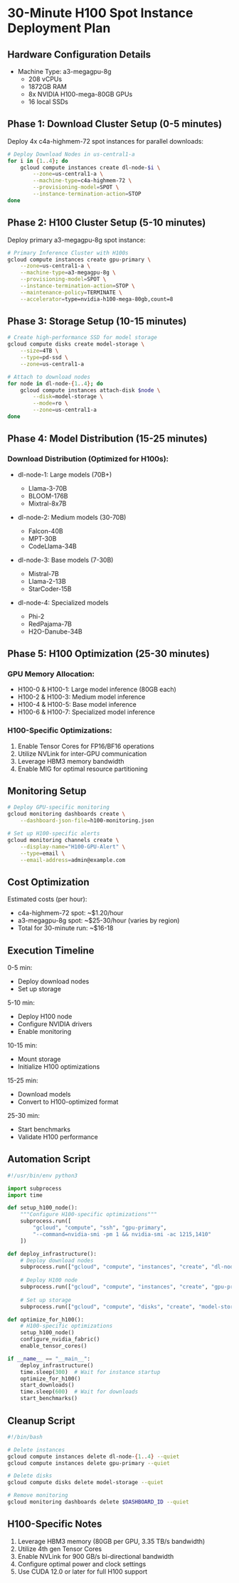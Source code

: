 # 30-Minute H100 Spot Instance Deployment Plan

## Hardware Configuration Details
- Machine Type: a3-megagpu-8g
  - 208 vCPUs
  - 1872GB RAM
  - 8x NVIDIA H100-mega-80GB GPUs
  - 16 local SSDs

## Phase 1: Download Cluster Setup (0-5 minutes)
Deploy 4x c4a-highmem-72 spot instances for parallel downloads:

```bash
# Deploy Download Nodes in us-central1-a
for i in {1..4}; do
    gcloud compute instances create dl-node-$i \
        --zone=us-central1-a \
        --machine-type=c4a-highmem-72 \
        --provisioning-model=SPOT \
        --instance-termination-action=STOP
done
```

## Phase 2: H100 Cluster Setup (5-10 minutes)
Deploy primary a3-megagpu-8g spot instance:

```bash
# Primary Inference Cluster with H100s
gcloud compute instances create gpu-primary \
    --zone=us-central1-a \
    --machine-type=a3-megagpu-8g \
    --provisioning-model=SPOT \
    --instance-termination-action=STOP \
    --maintenance-policy=TERMINATE \
    --accelerator=type=nvidia-h100-mega-80gb,count=8
```

## Phase 3: Storage Setup (10-15 minutes)

```bash
# Create high-performance SSD for model storage
gcloud compute disks create model-storage \
    --size=4TB \
    --type=pd-ssd \
    --zone=us-central1-a

# Attach to download nodes
for node in dl-node-{1..4}; do
    gcloud compute instances attach-disk $node \
        --disk=model-storage \
        --mode=ro \
        --zone=us-central1-a
done
```

## Phase 4: Model Distribution (15-25 minutes)

### Download Distribution (Optimized for H100s):
- dl-node-1: Large models (70B+)
  - Llama-3-70B
  - BLOOM-176B
  - Mixtral-8x7B
  
- dl-node-2: Medium models (30-70B)
  - Falcon-40B
  - MPT-30B
  - CodeLlama-34B
  
- dl-node-3: Base models (7-30B)
  - Mistral-7B
  - Llama-2-13B
  - StarCoder-15B
  
- dl-node-4: Specialized models
  - Phi-2
  - RedPajama-7B
  - H2O-Danube-34B

## Phase 5: H100 Optimization (25-30 minutes)

### GPU Memory Allocation:
- H100-0 & H100-1: Large model inference (80GB each)
- H100-2 & H100-3: Medium model inference
- H100-4 & H100-5: Base model inference
- H100-6 & H100-7: Specialized model inference

### H100-Specific Optimizations:
1. Enable Tensor Cores for FP16/BF16 operations
2. Utilize NVLink for inter-GPU communication
3. Leverage HBM3 memory bandwidth
4. Enable MIG for optimal resource partitioning

## Monitoring Setup

```bash
# Deploy GPU-specific monitoring
gcloud monitoring dashboards create \
    --dashboard-json-file=h100-monitoring.json

# Set up H100-specific alerts
gcloud monitoring channels create \
    --display-name="H100-GPU-Alert" \
    --type=email \
    --email-address=admin@example.com
```

## Cost Optimization

Estimated costs (per hour):
- c4a-highmem-72 spot: ~$1.20/hour
- a3-megagpu-8g spot: ~$25-30/hour (varies by region)
- Total for 30-minute run: ~$16-18

## Execution Timeline

0-5 min:
- Deploy download nodes
- Set up storage

5-10 min:
- Deploy H100 node
- Configure NVIDIA drivers
- Enable monitoring

10-15 min:
- Mount storage
- Initialize H100 optimizations

15-25 min:
- Download models
- Convert to H100-optimized format

25-30 min:
- Start benchmarks
- Validate H100 performance

## Automation Script

```python
#!/usr/bin/env python3

import subprocess
import time

def setup_h100_node():
    """Configure H100-specific optimizations"""
    subprocess.run([
        "gcloud", "compute", "ssh", "gpu-primary",
        "--command=nvidia-smi -pm 1 && nvidia-smi -ac 1215,1410"
    ])

def deploy_infrastructure():
    # Deploy download nodes
    subprocess.run(["gcloud", "compute", "instances", "create", "dl-node-1"...])
    
    # Deploy H100 node
    subprocess.run(["gcloud", "compute", "instances", "create", "gpu-primary"...])
    
    # Set up storage
    subprocess.run(["gcloud", "compute", "disks", "create", "model-storage"...])

def optimize_for_h100():
    # H100-specific optimizations
    setup_h100_node()
    configure_nvidia_fabric()
    enable_tensor_cores()

if __name__ == "__main__":
    deploy_infrastructure()
    time.sleep(300)  # Wait for instance startup
    optimize_for_h100()
    start_downloads()
    time.sleep(600)  # Wait for downloads
    start_benchmarks()
```

## Cleanup Script

```bash
#!/bin/bash

# Delete instances
gcloud compute instances delete dl-node-{1..4} --quiet
gcloud compute instances delete gpu-primary --quiet

# Delete disks
gcloud compute disks delete model-storage --quiet

# Remove monitoring
gcloud monitoring dashboards delete $DASHBOARD_ID --quiet
```

## H100-Specific Notes
1. Leverage HBM3 memory (80GB per GPU, 3.35 TB/s bandwidth)
2. Utilize 4th gen Tensor Cores
3. Enable NVLink for 900 GB/s bi-directional bandwidth
4. Configure optimal power and clock settings
5. Use CUDA 12.0 or later for full H100 support
